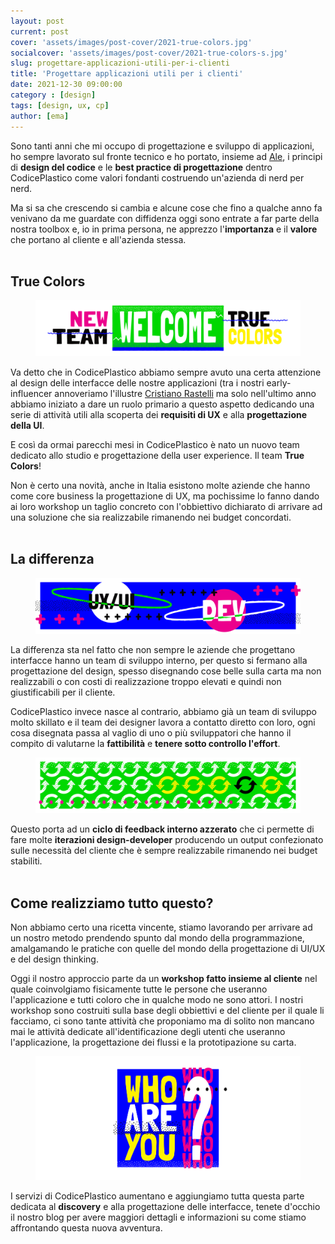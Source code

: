 ```yaml
---
layout: post
current: post
cover: 'assets/images/post-cover/2021-true-colors.jpg'
socialcover: 'assets/images/post-cover/2021-true-colors-s.jpg'
slug: progettare-applicazioni-utili-per-i-clienti
title: 'Progettare applicazioni utili per i clienti'
date: 2021-12-30 09:00:00
category : [design]
tags: [design, ux, cp]
author: [ema]
---
```


Sono tanti anni che mi occupo di progettazione e sviluppo di applicazioni, ho sempre lavorato sul fronte tecnico e ho portato, insieme ad [Ale](https://www.linkedin.com/in/amelchiori/), i principi di **design del codice** e le **best practice di progettazione** dentro CodicePlastico come valori fondanti costruendo un'azienda di nerd per nerd.

Ma si sa che crescendo si cambia e alcune cose che fino a qualche anno fa venivano da me guardate con diffidenza oggi sono entrate a far parte della nostra toolbox e, io in prima persona, ne apprezzo l'**importanza** e il **valore** che portano al cliente e all'azienda stessa.
<br>
<br>

## True Colors

<figure style="text-align:center"><img src="/assets/images/post-content/ema-designer/emadesigner_xl_001.png" alt="Progettare applicazioni utili per i clienti" /></figure>

Va detto che in CodicePlastico abbiamo sempre avuto una certa attenzione al design delle interfacce delle nostre applicazioni (tra i nostri early-influencer annoveriamo l'illustre [Cristiano Rastelli](https://twitter.com/areaweb) ma solo nell'ultimo anno abbiamo iniziato a dare un ruolo primario a questo aspetto dedicando una serie di attività utili alla scoperta dei **requisiti di UX** e alla **progettazione della UI**.

E così da ormai parecchi mesi in CodicePlastico è nato un nuovo team dedicato allo studio e progettazione della user experience. Il team **True Colors**!

Non è certo una novità, anche in Italia esistono molte aziende che hanno come core business la progettazione di UX, ma pochissime lo fanno dando ai loro workshop un taglio concreto con l'obbiettivo dichiarato di arrivare ad una soluzione che sia realizzabile rimanendo nei budget concordati.
<br>
<br>

## La differenza

<figure style="text-align:center"><img src="/assets/images/post-content/ema-designer/emadesigner_xl_002.png" alt="Progettare applicazioni utili per i clienti" /></figure>

La differenza sta nel fatto che non sempre le aziende che progettano interfacce hanno un team di sviluppo interno, per questo si fermano alla progettazione del design, spesso disegnando cose belle sulla carta ma non realizzabili o con costi di realizzazione troppo elevati e quindi non giustificabili per il cliente.

CodicePlastico invece nasce al contrario, abbiamo già un team di sviluppo molto skillato e il team dei designer lavora a contatto diretto con loro, ogni cosa disegnata passa al vaglio di uno o più sviluppatori che hanno il compito di valutarne la **fattibilità** e **tenere sotto controllo l'effort**.

<figure style="text-align:center"><img src="/assets/images/post-content/ema-designer/emadesigner_xl_003.png" alt="Progettare applicazioni utili per i clienti" /></figure>

Questo porta ad un **ciclo di feedback interno azzerato** che ci permette di fare molte **iterazioni design-developer** producendo un output confezionato sulle necessità del cliente che è sempre realizzabile rimanendo nei budget stabiliti.
<br>
<br>

## Come realizziamo tutto questo?

Non abbiamo certo una ricetta vincente, stiamo lavorando per arrivare ad un nostro metodo prendendo spunto dal mondo della programmazione, amalgamando le pratiche con quelle del mondo della progettazione di UI/UX e del design thinking.

Oggi il nostro approccio parte da un **workshop fatto insieme al cliente** nel quale coinvolgiamo fisicamente tutte le persone che useranno l'applicazione e tutti coloro che in qualche modo ne sono attori. I nostri workshop sono costruiti sulla base degli obbiettivi e del cliente per il quale li facciamo, ci sono tante attività che proponiamo ma di solito non mancano mai le attività dedicate all'identificazione degli utenti che useranno l'applicazione, la progettazione dei flussi e la prototipazione su carta.

<figure style="text-align:center"><img src="/assets/images/post-content/ema-designer/emadesigner_s_006.png" alt="Progettare applicazioni utili per i clienti" /></figure>

I servizi di CodicePlastico aumentano e aggiungiamo tutta questa parte dedicata al **discovery** e alla progettazione delle interfacce, tenete d'occhio il nostro blog per avere maggiori dettagli e informazioni su come stiamo affrontando questa nuova avventura.
